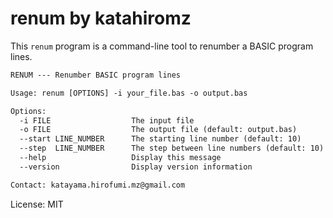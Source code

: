 # renum by katahiromz

This `renum` program is a command-line tool to renumber a BASIC program lines.

```txt
RENUM --- Renumber BASIC program lines

Usage: renum [OPTIONS] -i your_file.bas -o output.bas

Options:
  -i FILE                  The input file
  -o FILE                  The output file (default: output.bas)
  --start LINE_NUMBER      The starting line number (default: 10)
  --step  LINE_NUMBER      The step between line numbers (default: 10)
  --help                   Display this message
  --version                Display version information

Contact: katayama.hirofumi.mz@gmail.com
```

License: MIT
